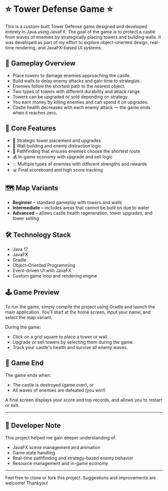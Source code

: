 # ⭐️ Tower Defense Game ⭐️

This is a custom-built Tower Defense game designed and developed entirely in Java using JavaFX. The goal of the game is to protect a castle from waves of enemies by strategically placing towers and building walls. It was developed as part of my effort to explore object-oriented design, real-time rendering, and JavaFX-based UI systems.

## 🎯 Gameplay Overview

- Place towers to damage enemies approaching the castle.
- Build walls to delay enemy attacks and gain time to strategize.
- Enemies follow the shortest path to the nearest object.
- Two types of towers with different durability and attack range.
- Towers can be upgraded or sold depending on strategy.
- You earn money by killing enemies and can spend it on upgrades.
- Castle health decreases with each enemy attack — the game ends when it reaches zero.

## 🧱 Core Features

- 🎯 Strategic tower placement and upgrades
- 🧱 Wall building and enemy distraction logic
- 🧠 Pathfinding that ensures enemies choose the shortest route
- 💰 In-game economy with upgrade and sell logic
- 💥 Multiple types of enemies with different strengths and rewards
- 📊 Final scoreboard and high score tracking

## 🗺 Map Variants

- **Beginner** – standard gameplay with towers and walls
- **Intermediate** – includes areas that cannot be built on due to water
- **Advanced** – allows castle health regeneration, tower upgrades, and tower selling

## 🛠 Technology Stack

- Java 17
- JavaFX
- Gradle 
- Object-Oriented Programming 
- Event-driven UI with JavaFX
- Custom game loop and rendering engine

## 🕹 Game Preview

To run the game, simply compile the project using Gradle and launch the main application. You'll start at the home screen, input your name, and select the map variant.

During the game:
- Click on a grid square to place a tower or wall.
- Upgrade or sell towers by selecting them during the game.
- Track your castle's health and survive all enemy waves.

## 🏁 Game End

The game ends when:
- The castle is destroyed (game over), or
- All waves of enemies are defeated (you win!)

A final screen displays your score and top records, and allows you to restart or exit.

---

## 📌 Developer Note

This project helped me gain deeper understanding of:
- JavaFX scene management and animation
- Game state handling
- Real-time pathfinding and strategy-based enemy behavior
- Resource management and in-game economy

---

Feel free to clone or fork this project. Suggestions and improvements are welcome!
Thankyou!
